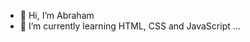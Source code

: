 - 👋 Hi, I’m Abraham 
- 🌱 I’m currently learning HTML, CSS and JavaScript ...

<!---
Ademola1235/Ademola1235 is a ✨ special ✨ repository because its `README.md` (this file) appears on your GitHub profile.
You can click the Preview link to take a look at your changes.
--->
